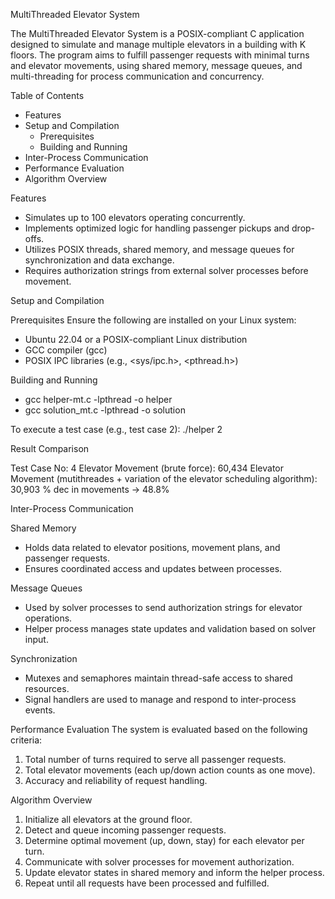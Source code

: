 MultiThreaded Elevator System

The MultiThreaded Elevator System is a POSIX-compliant C application designed to simulate and manage multiple elevators in a building with K floors. The program aims to fulfill passenger requests with minimal turns and elevator movements, using shared memory, message queues, and multi-threading for process communication and concurrency.

Table of Contents
- Features
- Setup and Compilation
  - Prerequisites
  - Building and Running
- Inter-Process Communication
- Performance Evaluation
- Algorithm Overview

Features
- Simulates up to 100 elevators operating concurrently.
- Implements optimized logic for handling passenger pickups and drop-offs.
- Utilizes POSIX threads, shared memory, and message queues for synchronization and data exchange.
- Requires authorization strings from external solver processes before movement.


Setup and Compilation

Prerequisites
Ensure the following are installed on your Linux system:
- Ubuntu 22.04 or a POSIX-compliant Linux distribution
- GCC compiler (gcc)
- POSIX IPC libraries (e.g., <sys/ipc.h>, <pthread.h>)

Building and Running

   - gcc helper-mt.c -lpthread -o helper
   - gcc solution_mt.c -lpthread -o solution
 
To execute a test case (e.g., test case 2):
    ./helper 2


Result Comparison

Test Case No:       4
Elevator Movement (brute force):  60,434
Elevator Movement (mutithreades + variation of the elevator scheduling algorithm):  30,903
% dec in movements -> 48.8%

Inter-Process Communication

Shared Memory
- Holds data related to elevator positions, movement plans, and passenger requests.
- Ensures coordinated access and updates between processes.

Message Queues
- Used by solver processes to send authorization strings for elevator operations.
- Helper process manages state updates and validation based on solver input.

Synchronization
- Mutexes and semaphores maintain thread-safe access to shared resources.
- Signal handlers are used to manage and respond to inter-process events.

Performance Evaluation
The system is evaluated based on the following criteria:
1. Total number of turns required to serve all passenger requests.
2. Total elevator movements (each up/down action counts as one move).
3. Accuracy and reliability of request handling.

Algorithm Overview
1. Initialize all elevators at the ground floor.
2. Detect and queue incoming passenger requests.
3. Determine optimal movement (up, down, stay) for each elevator per turn.
4. Communicate with solver processes for movement authorization.
5. Update elevator states in shared memory and inform the helper process.
6. Repeat until all requests have been processed and fulfilled.
